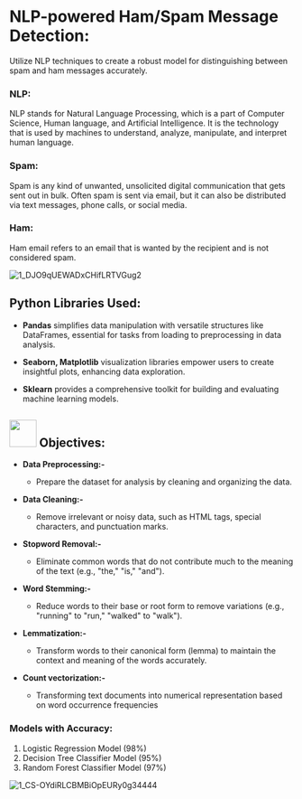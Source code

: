 # NLP-powered Ham/Spam Message Detection:
Utilize NLP techniques to create a robust model for distinguishing between spam and ham messages accurately.

### NLP:

NLP stands for Natural Language Processing, which is a part of Computer Science, Human language, and Artificial Intelligence. It is the technology that is used by machines to understand, analyze, manipulate, and interpret human language.

### Spam:

Spam is any kind of unwanted, unsolicited digital communication that gets sent out in bulk. Often spam is sent via email, but it can also be distributed via text messages, phone calls, or social media.

### Ham:

Ham email refers to an email that is wanted by the recipient and is not considered spam.

![1_DJO9qUEWADxCHifLRTVGug2](https://github.com/yasmeenustad/NLP-Project/assets/112754746/536d62ff-9d6d-45f8-bd9c-ae1a431fd8a5)

## Python Libraries Used:
- **Pandas** simplifies data manipulation with versatile structures like DataFrames, essential for tasks from loading to preprocessing in data analysis.

- **Seaborn, Matplotlib** visualization libraries empower users to create insightful plots, enhancing data exploration.

- **Sklearn** provides a comprehensive toolkit for building and evaluating machine learning models.

##  <img src="https://github.com/yasmeenustad/Placements-Data-Analysis-Excel-Project/assets/112754746/057551de-877a-4a41-916c-d47e81053404"  width="48" height="48"> Objectives:

- **Data Preprocessing:-**
    - Prepare the dataset for analysis by cleaning and organizing the data.
      
- **Data Cleaning:-**
    - Remove irrelevant or noisy data, such as HTML tags, special characters, and punctuation marks.
      
- **Stopword Removal:-**
    - Eliminate common words that do not contribute much to the meaning of the text (e.g., "the," "is," "and").
      
- **Word Stemming:-**
    - Reduce words to their base or root form to remove variations (e.g., "running" to "run," "walked" to "walk").
      
- **Lemmatization:-**
    - Transform words to their canonical form (lemma) to maintain the context and meaning of the words accurately.
      
- **Count vectorization:-**
    - Transforming text documents into numerical representation based on word occurrence frequencies

### Models with Accuracy:
1. Logistic Regression Model (98%)
2. Decision Tree Classifier Model (95%)
3. Random Forest Classifier Model (97%)

![1_CS-OYdiRLCBMBiOpEURy0g34444](https://github.com/yasmeenustad/NLP-Project/assets/112754746/4f91ca9d-040b-422a-ad49-9d1c843836dc)
